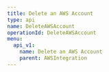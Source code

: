 ```yaml
---
title: Delete an AWS Account
type: api
name: DeleteAWSAccount
operationId: DeleteAWSAccount
menu:
  api_v1:
    name: Delete an AWS Account
    parent: AWSIntegration
---
```

